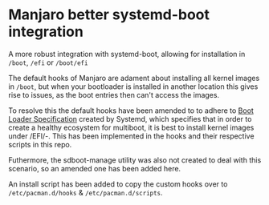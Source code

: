 # Manjaro better systemd-boot integration
A more robust integration with systemd-boot, allowing for installation in `/boot`, `/efi` or `/boot/efi`

The default hooks of Manjaro are adament about installing all kernel images in `/boot`, but when your bootloader is installed in another location this gives rise to issues, as the boot entries then can't access the images.

To resolve this the default hooks have been amended to to adhere to [Boot Loader Specification](https://systemd.io/BOOT_LOADER_SPECIFICATION/) created by Systemd, which specifies that in order to create a healthy ecosystem for multiboot, it is best to install kernel images under <bootloader dir>/EFI/<distro>-<UUID>. This has been implemented in the hooks and their respective scripts in this repo. 
  
Futhermore, the sdboot-manage utility was also not created to deal with this scenario, so an amended one has been added here.

An install script has been added to copy the custom hooks over to `/etc/pacman.d/hooks` & `/etc/pacman.d/scripts`.
